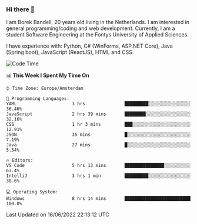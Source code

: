 ### Hi there 👋

I am Borek Bandell, 20 years old living in the Netherlands. I am interested in general programming/coding and web development. Currently, I am a student Software Engineering at the Fontys University of Applied Sciences.

I have experience with: Python, C# (WinForms, ASP.NET Core), Java (Spring boot), JavaScript (ReactJS), HTML and CSS.

<!--START_SECTION:waka-->
![Code Time](http://img.shields.io/badge/Code%20Time-0%20secs-blue)

📊 **This Week I Spent My Time On** 

```text
⌚︎ Time Zone: Europe/Amsterdam

💬 Programming Languages: 
YAML                     3 hrs               █████████░░░░░░░░░░░░░░░░   36.46% 
JavaScript               2 hrs 39 mins       ████████░░░░░░░░░░░░░░░░░   32.16% 
CSS                      1 hr 3 mins         ███░░░░░░░░░░░░░░░░░░░░░░   12.91% 
JSON                     35 mins             █░░░░░░░░░░░░░░░░░░░░░░░░   7.19% 
Java                     27 mins             █░░░░░░░░░░░░░░░░░░░░░░░░   5.54%

🔥 Editors: 
VS Code                  5 hrs 13 mins       ███████████████░░░░░░░░░░   63.4% 
IntelliJ                 3 hrs 1 min         █████████░░░░░░░░░░░░░░░░   36.6%

💻 Operating System: 
Windows                  8 hrs 14 mins       █████████████████████████   100.0%

```


 Last Updated on 16/06/2022 22:13:12 UTC
<!--END_SECTION:waka-->

<!--**tcBorek2002/tcBorek2002** is a ✨ _special_ ✨ repository because its `README.md` (this file) appears on your GitHub profile.

Here are some ideas to get you started:

- 🔭 I’m currently working on ...
- 🌱 I’m currently learning ...
- 👯 I’m looking to collaborate on ...
- 🤔 I’m looking for help with ...
- 💬 Ask me about ...
- 📫 How to reach me: ...
- 😄 Pronouns: ...
- ⚡ Fun fact: ...
-->
